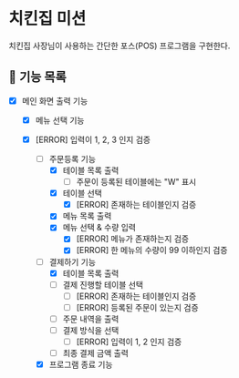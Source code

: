 # 치킨집 미션

치킨집 사장님이 사용하는 간단한 포스(POS) 프로그램을 구현한다.

## 🚀 기능 목록

- [x] 메인 화면 출력 기능
    - [x] 메뉴 선택 기능
    - [x] [ERROR] 입력이 1, 2, 3 인지 검증

        - [ ] 주문등록 기능
            - [x] 테이블 목록 출력
                - [ ] 주문이 등록된 테이블에는 "W" 표시
            - [x] 테이블 선택
                - [x] [ERROR] 존재하는 테이블인지 검증
            - [x] 메뉴 목록 출력
            - [x] 메뉴 선택 & 수량 입력
                - [x] [ERROR] 메뉴가 존재하는지 검증
                - [x] [ERROR] 한 메뉴의 수량이 99 이하인지 검증

        - [ ] 결제하기 기능
            - [x] 테이블 목록 출력
            - [ ] 결제 진행할 테이블 선택
                - [ ] [ERROR] 존재하는 테이블인지 검증
                - [ ] [ERROR] 등록된 주문이 있는지 검증
            - [ ] 주문 내역을 출력
            - [ ] 결제 방식을 선택
                - [ ] [ERROR] 입력이 1, 2 인지 검증
            - [ ] 최종 결제 금액 출력

        - [x] 프로그램 종료 기능
